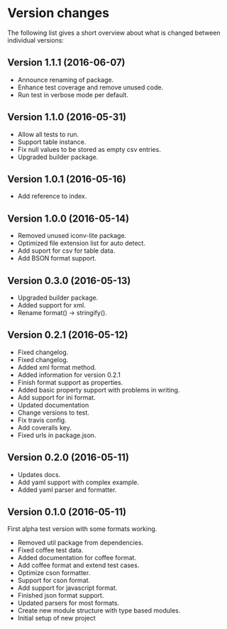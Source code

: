 Version changes
=================================================

The following list gives a short overview about what is changed between
individual versions:

Version 1.1.1 (2016-06-07)
-------------------------------------------------
- Announce renaming of package.
- Enhance test coverage and remove unused code.
- Run test in verbose mode per default.

Version 1.1.0 (2016-05-31)
-------------------------------------------------
- Allow all tests to run.
- Support table instance.
- Fix null values to be stored as empty csv entries.
- Upgraded builder package.

Version 1.0.1 (2016-05-16)
-------------------------------------------------
- Add reference to index.

Version 1.0.0 (2016-05-14)
-------------------------------------------------
- Removed unused iconv-lite package.
- Optimized file extension list for auto detect.
- Add suport for csv for table data.
- Add BSON format support.

Version 0.3.0 (2016-05-13)
-------------------------------------------------
- Upgraded builder package.
- Added support for xml.
- Rename format() -> stringify().

Version 0.2.1 (2016-05-12)
-------------------------------------------------
- Fixed changelog.
- Fixed changelog.
- Added xml format method.
- Added information for version 0.2.1
- Finish format support as properties.
- Added basic property support with problems in writing.
- Add support for ini format.
- Updated documentation
- Change versions to test.
- Fix travis config.
- Add coveralls key.
- Fixed urls in package.json.

Version 0.2.0 (2016-05-11)
-------------------------------------------------
- Updates docs.
- Add yaml support with complex example.
- Added yaml parser and formatter.

Version 0.1.0 (2016-05-11)
-------------------------------------------------
First alpha test version with some formats working.

- Removed util package from dependencies.
- Fixed coffee test data.
- Added documentation for coffee format.
- Add coffee format and extend test cases.
- Optimize cson formatter.
- Support for cson format.
- Add support for javascript format.
- Finished json format support.
- Updated parsers for most formats.
- Create new module structure with type based modules.
- Initial setup of new project
